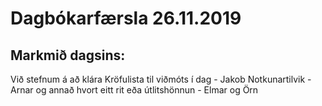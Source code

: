 # Dagbókarfærsla 26.11.2019
## Markmið dagsins:
Við stefnum á að klára Kröfulista til viðmóts í dag - Jakob
Notkunartilvik - Arnar
og annað hvort eitt rit eða útlitshönnun - Elmar og Örn
## 
